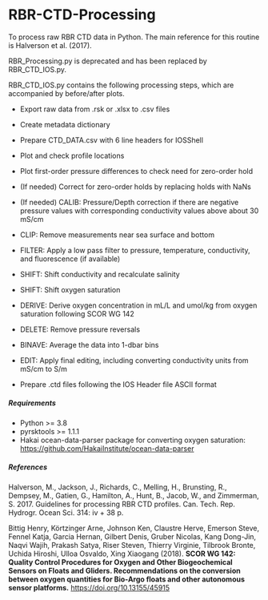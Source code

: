 # RBR-CTD-Processing
To process raw RBR CTD data in Python. The main reference for this routine is Halverson et al. (2017). 

RBR_Processing.py is deprecated and has been replaced by RBR_CTD_IOS.py.

RBR_CTD_IOS.py contains the following processing steps, which are accompanied by before/after plots.

- Export raw data from .rsk or .xlsx to .csv files

- Create metadata dictionary

- Prepare CTD_DATA.csv with 6 line headers for IOSShell

- Plot and check profile locations

- Plot first-order pressure differences to check need for zero-order hold

- (If needed) Correct for zero-order holds by replacing holds with NaNs

- (If needed) CALIB: Pressure/Depth correction if there are negative pressure values with corresponding conductivity values above about 30 mS/cm

- CLIP: Remove measurements near sea surface and bottom

- FILTER: Apply a low pass filter to pressure, temperature, conductivity, and fluorescence (if available)

- SHIFT: Shift conductivity and recalculate salinity

- SHIFT: Shift oxygen saturation

- DERIVE: Derive oxygen concentration in mL/L and umol/kg from oxygen saturation following SCOR WG 142

- DELETE: Remove pressure reversals

- BINAVE: Average the data into 1-dbar bins

- EDIT: Apply final editing, including converting conductivity units from mS/cm to S/m

- Prepare .ctd files following the IOS Header file ASCII format

##### Requirements
- Python >= 3.8
- pyrsktools >= 1.1.1
- Hakai ocean-data-parser package for converting oxygen saturation: https://github.com/HakaiInstitute/ocean-data-parser

##### References
Halverson, M., Jackson, J., Richards, C., Melling, H., Brunsting, R., 
Dempsey, M., Gatien, G., Hamilton, A., Hunt, B., Jacob, W., and 
Zimmerman, S. 2017. Guidelines for processing RBR CTD profiles. Can. 
Tech. Rep. Hydrogr. Ocean Sci. 314: iv + 38 p. 

Bittig Henry, Körtzinger Arne, Johnson Ken, Claustre Herve, Emerson 
Steve, Fennel Katja, Garcia Hernan, Gilbert Denis, Gruber Nicolas, 
Kang Dong-Jin, Naqvi Wajih, Prakash Satya, Riser Steven, Thierry 
Virginie, Tilbrook Bronte, Uchida Hiroshi, Ulloa Osvaldo, Xing 
Xiaogang (2018). **SCOR WG 142: Quality Control Procedures for Oxygen 
and Other Biogeochemical Sensors on Floats and Gliders. Recommendations 
on the conversion between oxygen quantities for Bio-Argo floats and 
other autonomous sensor platforms.** https://doi.org/10.13155/45915